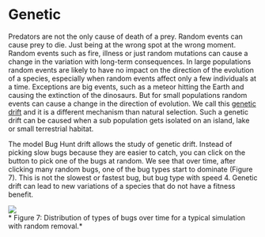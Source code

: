 # Genetic
Predators are not the only cause of death of a prey. Random events can cause prey to die. Just being at the wrong spot at the wrong moment. Random events such as fire, illness or just random mutations can cause a change in the variation with long-term consequences. In large populations random events are likely to have no impact on the direction of the evolution of a species, especially when random events affect only a few individuals at a time. Exceptions are big events, such as a meteor hitting the Earth and causing the extinction of the dinosaurs. But for small populations random events can cause a change in the direction of evolution. We call this [genetic drift](http://en.wikipedia.org/wiki/Genetic_drift) and it is a different mechanism than natural selection. Such a genetic drift can be caused when a sub population gets isolated on an island, lake or small terrestrial habitat.

The model Bug Hunt drift allows the study of genetic drift. Instead of picking slow bugs because they are easier to catch, you can click on the button to pick one of the bugs at random. We see that over time, after clicking many random bugs, one of the bug types start to dominate (Figure 7). This is not the slowest or fastest bug, but bug type with speed 4. Genetic drift can lead to new variations of a species that do not have a fitness benefit.

![](https://raw.githubusercontent.com/comses/intro-to-abm/master/assets/images/Ch_8_Fig_7.png)<br>*
Figure 7: Distribution of types of bugs over time for a typical simulation with random removal.*


